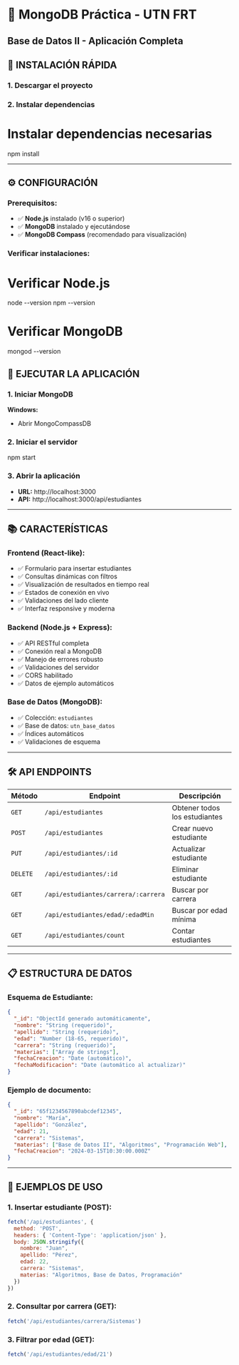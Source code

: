 # 🍃 MongoDB Práctica - UTN FRT
## Base de Datos II - Aplicación Completa

## 🚀 **INSTALACIÓN RÁPIDA**

### **1. Descargar el proyecto**


### **2. Instalar dependencias**


# Instalar dependencias necesarias
npm install 

---

## ⚙️ **CONFIGURACIÓN**

### **Prerequisitos:**
- ✅ **Node.js** instalado (v16 o superior)
- ✅ **MongoDB** instalado y ejecutándose
- ✅ **MongoDB Compass** (recomendado para visualización)

### **Verificar instalaciones:**

# Verificar Node.js
node --version
npm --version

# Verificar MongoDB
mongod --version


## 🔧 **EJECUTAR LA APLICACIÓN**

### **1. Iniciar MongoDB**

**Windows:**
- Abrir MongoCompassDB


### **2. Iniciar el servidor**

npm start


### **3. Abrir la aplicación**
- **URL:** http://localhost:3000
- **API:** http://localhost:3000/api/estudiantes

---

## 📚 **CARACTERÍSTICAS**

### **Frontend (React-like):**
- ✅ Formulario para insertar estudiantes
- ✅ Consultas dinámicas con filtros
- ✅ Visualización de resultados en tiempo real
- ✅ Estados de conexión en vivo
- ✅ Validaciones del lado cliente
- ✅ Interfaz responsive y moderna

### **Backend (Node.js + Express):**
- ✅ API RESTful completa
- ✅ Conexión real a MongoDB
- ✅ Manejo de errores robusto
- ✅ Validaciones del servidor
- ✅ CORS habilitado
- ✅ Datos de ejemplo automáticos

### **Base de Datos (MongoDB):**
- ✅ Colección: `estudiantes`
- ✅ Base de datos: `utn_base_datos`
- ✅ Índices automáticos
- ✅ Validaciones de esquema

---

## 🛠️ **API ENDPOINTS**

| Método | Endpoint | Descripción |
|--------|----------|-------------|
| `GET` | `/api/estudiantes` | Obtener todos los estudiantes |
| `POST` | `/api/estudiantes` | Crear nuevo estudiante |
| `PUT` | `/api/estudiantes/:id` | Actualizar estudiante |
| `DELETE` | `/api/estudiantes/:id` | Eliminar estudiante |
| `GET` | `/api/estudiantes/carrera/:carrera` | Buscar por carrera |
| `GET` | `/api/estudiantes/edad/:edadMin` | Buscar por edad mínima |
| `GET` | `/api/estudiantes/count` | Contar estudiantes |

---

## 📋 **ESTRUCTURA DE DATOS**

### **Esquema de Estudiante:**
```json
{
  "_id": "ObjectId generado automáticamente",
  "nombre": "String (requerido)",
  "apellido": "String (requerido)", 
  "edad": "Number (18-65, requerido)",
  "carrera": "String (requerido)",
  "materias": ["Array de strings"],
  "fechaCreacion": "Date (automático)",
  "fechaModificacion": "Date (automático al actualizar)"
}
```

### **Ejemplo de documento:**
```json
{
  "_id": "65f1234567890abcdef12345",
  "nombre": "María",
  "apellido": "González",
  "edad": 21,
  "carrera": "Sistemas",
  "materias": ["Base de Datos II", "Algoritmos", "Programación Web"],
  "fechaCreacion": "2024-03-15T10:30:00.000Z"
}
```

---

## 🧪 **EJEMPLOS DE USO**

### **1. Insertar estudiante (POST):**
```javascript
fetch('/api/estudiantes', {
  method: 'POST',
  headers: { 'Content-Type': 'application/json' },
  body: JSON.stringify({
    nombre: "Juan",
    apellido: "Pérez",
    edad: 22,
    carrera: "Sistemas",
    materias: "Algoritmos, Base de Datos, Programación"
  })
})
```

### **2. Consultar por carrera (GET):**
```javascript
fetch('/api/estudiantes/carrera/Sistemas')
```

### **3. Filtrar por edad (GET):**
```javascript
fetch('/api/estudiantes/edad/21')
```
